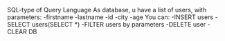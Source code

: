 SQL-type of Query Language
As database, u have a list of users, with parameters:
-firstname
-lastname
-id
-city
-age
You can:
-INSERT users
-SELECT users(SELECT *)
-FILTER users by parameters
-DELETE user
-CLEAR DB
